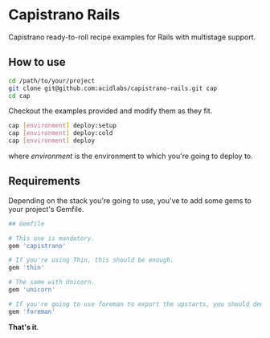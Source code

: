 # Capistrano Rails

Capistrano ready-to-roll recipe examples for Rails with multistage support.

## How to use

```bash
cd /path/to/your/project
git clone git@github.com:acidlabs/capistrano-rails.git cap
cd cap
```

Checkout the examples provided and modify them as they fit.

```bash
cap [environment] deploy:setup
cap [environment] deploy:cold
cap [environment] deploy
```

where *environment* is the environment to which you're going to deploy to.

## Requirements

Depending on the stack you're going to use, you've to add some gems to your project's Gemfile.

```ruby
## Gemfile

# This one is mandatory.
gem 'capistrano'

# If you're using Thin, this should be enough.
gem 'thin'

# The same with Unicorn.
gem 'unicorn'

# If you're going to use foreman to export the upstarts, you should declare it.
gem 'foreman'
```

**That's it**.